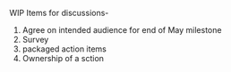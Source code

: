 WIP
Items for discussions- 
1. Agree on intended audience for end of May milestone
2. Survey 
3. packaged action items 
4. Ownership of a sction

